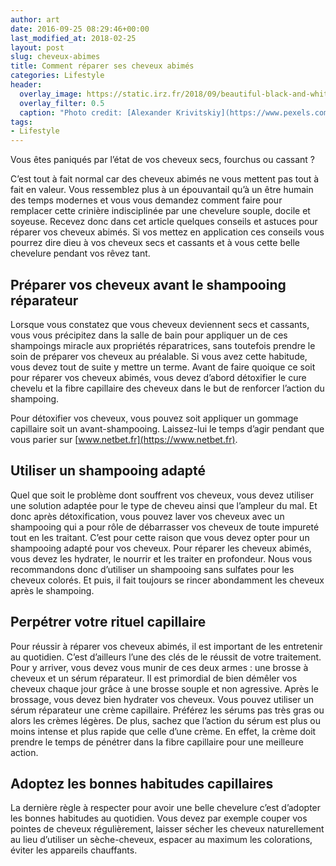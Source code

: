 ```yaml
---
author: art
date: 2016-09-25 08:29:46+00:00
last_modified_at: 2018-02-25
layout: post
slug: cheveux-abimes
title: Comment réparer ses cheveux abimés
categories: Lifestyle
header:
  overlay_image: https://static.irz.fr/2018/09/beautiful-black-and-white-eye-1027092-3.jpg
  overlay_filter: 0.5
  caption: "Photo credit: [Alexander Krivitskiy](https://www.pexels.com/@krivitskiy)"
tags:
- Lifestyle
---
```



Vous êtes paniqués par l’état de vos cheveux secs, fourchus ou cassant ?

C’est tout à fait normal car des cheveux abimés ne vous mettent pas tout à fait en valeur. Vous ressemblez plus à un épouvantail qu’à un être humain des temps modernes et vous vous demandez comment faire pour remplacer cette crinière indisciplinée par une chevelure souple, docile et soyeuse. Recevez donc dans cet article quelques conseils et astuces pour réparer vos cheveux abimés. Si vos mettez en application ces conseils vous pourrez dire dieu à vos cheveux secs et cassants et à vous cette belle chevelure pendant vos rêvez tant.

## Préparer vos cheveux avant le shampooing réparateur

Lorsque vous constatez que vous cheveux deviennent secs et cassants, vous vous précipitez dans la salle de bain pour appliquer un de ces shampoings miracle aux propriétés réparatrices, sans toutefois prendre le soin de préparer vos cheveux au préalable. Si vous avez cette habitude, vous devez tout de suite y mettre un terme. Avant de faire quoique ce soit pour réparer vos cheveux abimés, vous devez d’abord détoxifier le cure chevelu et la fibre capillaire des cheveux dans le but de renforcer l’action du shampoing.

Pour détoxifier vos cheveux, vous pouvez soit appliquer un gommage capillaire soit un avant-shampooing. Laissez-lui le temps d’agir pendant que vous parier sur [www.netbet.fr](https://www.netbet.fr).


## Utiliser un shampooing adapté

Quel que soit le problème dont souffrent vos cheveux, vous devez utiliser une solution adaptée pour le type de cheveu ainsi que l’ampleur du mal. Et donc après détoxification, vous pouvez laver vos cheveux avec un shampooing qui a pour rôle de débarrasser vos cheveux de toute impureté tout en les traitant. C’est pour cette raison que vous devez opter pour un shampooing adapté pour vos cheveux. Pour réparer les cheveux abimés, vous devez les hydrater, le nourrir et les traiter en profondeur.
Nous vous recommandons donc d’utiliser un shampooing sans sulfates pour les cheveux colorés. Et puis, il fait toujours se rincer abondamment les cheveux après le shampoing.


## Perpétrer votre rituel capillaire

Pour réussir à réparer vos cheveux abimés, il est important de les entretenir au quotidien. C’est d’ailleurs l’une des clés de le réussit de votre traitement. Pour y arriver, vous devez vous munir de ces deux armes : une brosse à cheveux et un sérum réparateur. Il est primordial de bien démêler vos cheveux chaque jour grâce à une brosse souple et non agressive. Après le brossage, vous devez bien hydrater vos cheveux. Vous pouvez utiliser un sérum réparateur une crème capillaire. Préférez les sérums pas très gras ou alors les crèmes légères. De plus, sachez que l’action du sérum est plus ou moins intense et plus rapide que celle d’une crème. En effet, la crème doit prendre le temps de pénétrer dans la fibre capillaire pour une meilleure action.


## Adoptez les bonnes habitudes capillaires

La dernière règle à respecter pour avoir une belle chevelure c’est d’adopter les bonnes habitudes au quotidien. Vous devez par exemple couper vos pointes de cheveux régulièrement, laisser sécher les cheveux naturellement au lieu d’utiliser un sèche-cheveux, espacer au maximum les colorations, éviter les appareils chauffants.
